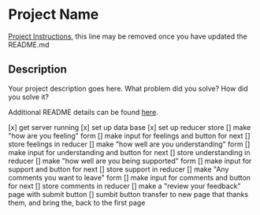 # Project Name

[Project Instructions](./INSTRUCTIONS.md), this line may be removed once you have updated the README.md

## Description

Your project description goes here. What problem did you solve? How did you solve it?

Additional README details can be found [here](https://github.com/PrimeAcademy/readme-template/blob/master/README.md).

[x] get server running
[x] set up data base
[x] set up reducer store
[] make "how are you feeling" form
[] make input for feelings and button for next
[] store feelings in reducer
[] make "how well are you understanding" form
[] make input for understanding and button for next
[] store understanding in reducer
[] make "how well are you being supported" form
[] make input for support and button for next
[] store support in reducer
[] make "Any comments you want to leave" form
[] make input for comments and button for next
[] store comments in reducer
[] make a "review your feedback" page with submit button
[] sumbit button transfer to new page that thanks them, and bring the, back to the first page
